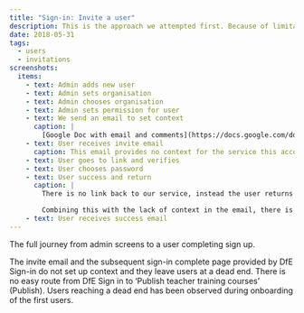 ```yaml
---
title: "Sign-in: Invite a user"
description: This is the approach we attempted first. Because of limitations with the invite email and users ending up at a dead-end, we switched to self-registration
date: 2018-05-31
tags:
  - users
  - invitations
screenshots:
  items:
    - text: Admin adds new user
    - text: Admin sets organisation
    - text: Admin chooses organisation
    - text: Admin sets permission for user
    - text: We send an email to set context
      caption: |
        [Google Doc with email and comments](https://docs.google.com/document/d/1J2p5luXQOpQjfuM1qN130sqDxOBpIZaM-5t4fPhuqWY/edit)
    - text: User receives invite email
      caption: This email provides no context for the service this account relates to, e.g. it does not say “for publishing teacher training courses”.
    - text: User goes to link and verifies
    - text: User chooses password
    - text: User success and return
      caption: |
        There is no link back to our service, instead the user returns to DfE Sign-in.

        Combining this with the lack of context in the email, there is a disjointed user journey which will see users either not sign up because they do not know why, or they do not know how to get to our service because there is no onward link.
    - text: User receives success email
---
```


The full journey from admin screens to a user completing sign up.

The invite email and the subsequent sign-in complete page provided by DfE Sign-in do not set up context and they leave users at a dead end. There is no easy route from DfE Sign in to ‘Publish teacher training courses’ (Publish). Users reaching a dead end has been observed during onboarding of the first users.

